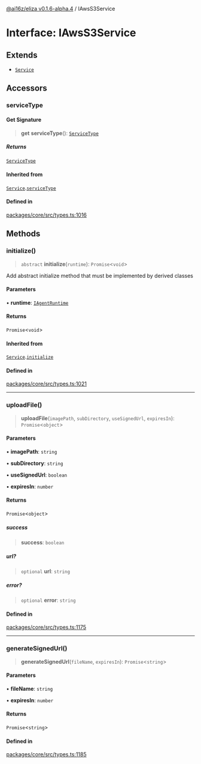 [@ai16z/eliza v0.1.6-alpha.4](../index.md) / IAwsS3Service

# Interface: IAwsS3Service

## Extends

- [`Service`](../classes/Service.md)

## Accessors

### serviceType

#### Get Signature

> **get** **serviceType**(): [`ServiceType`](../enumerations/ServiceType.md)

##### Returns

[`ServiceType`](../enumerations/ServiceType.md)

#### Inherited from

[`Service`](../classes/Service.md).[`serviceType`](../classes/Service.md#serviceType-1)

#### Defined in

[packages/core/src/types.ts:1016](https://github.com/ai16z/eliza/blob/main/packages/core/src/types.ts#L1016)

## Methods

### initialize()

> `abstract` **initialize**(`runtime`): `Promise`\<`void`\>

Add abstract initialize method that must be implemented by derived classes

#### Parameters

• **runtime**: [`IAgentRuntime`](IAgentRuntime.md)

#### Returns

`Promise`\<`void`\>

#### Inherited from

[`Service`](../classes/Service.md).[`initialize`](../classes/Service.md#initialize)

#### Defined in

[packages/core/src/types.ts:1021](https://github.com/ai16z/eliza/blob/main/packages/core/src/types.ts#L1021)

***

### uploadFile()

> **uploadFile**(`imagePath`, `subDirectory`, `useSignedUrl`, `expiresIn`): `Promise`\<`object`\>

#### Parameters

• **imagePath**: `string`

• **subDirectory**: `string`

• **useSignedUrl**: `boolean`

• **expiresIn**: `number`

#### Returns

`Promise`\<`object`\>

##### success

> **success**: `boolean`

##### url?

> `optional` **url**: `string`

##### error?

> `optional` **error**: `string`

#### Defined in

[packages/core/src/types.ts:1175](https://github.com/ai16z/eliza/blob/main/packages/core/src/types.ts#L1175)

***

### generateSignedUrl()

> **generateSignedUrl**(`fileName`, `expiresIn`): `Promise`\<`string`\>

#### Parameters

• **fileName**: `string`

• **expiresIn**: `number`

#### Returns

`Promise`\<`string`\>

#### Defined in

[packages/core/src/types.ts:1185](https://github.com/ai16z/eliza/blob/main/packages/core/src/types.ts#L1185)

